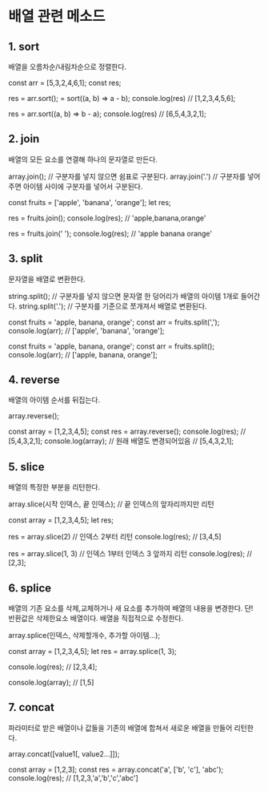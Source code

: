 # 배열 관련 메소드

## 1. sort
배열을 오름차순/내림차순으로 정렬한다.

const arr = [5,3,2,4,6,1];
const res;

res = arr.sort();  =  sort((a, b) => a - b);
console.log(res) // [1,2,3,4,5,6];

res = arr.sort((a, b) => b - a);
console.log(res) // [6,5,4,3,2,1];

## 2. join
배열의 모든 요소를 연결해 하나의 문자열로 만든다.

array.join(); // 구분자를 넣지 않으면 쉼표로 구분된다.
array.join('.') // 구분자를 넣어주면 아이템 사이에 구분자를 넣어서 구분된다.

const fruits = ['apple', 'banana', 'orange'];
let res;

res = fruits.join();
console.log(res);
// 'apple,banana,orange'

res = fruits.join(' ');
console.log(res);
// 'apple banana orange'

## 3. split
문자열을 배열로 변환한다.

string.split(); // 구분자를 넣지 않으면 문자열 한 덩어리가 배열의 아이템 1개로 들어간다.
string.split('.'); // 구분자를 기준으로 쪼개져서 배열로 변환된다.

const fruits = 'apple, banana, orange';
const arr = fruits.split(',');
console.log(arr);
// ['apple', 'banana', 'orange'];

const fruits = 'apple, banana, orange';
const arr = fruits.split();
console.log(arr);
// ['apple, banana, orange'];

## 4. reverse
배열의 아이템 순서를 뒤집는다.

array.reverse();

const array = [1,2,3,4,5];
const res = array.reverse();
console.log(res);
// [5,4,3,2,1];
console.log(array); // 원래 배열도 변경되어있음
// [5,4,3,2,1]; 

## 5. slice
배열의 특정한 부분을 리턴한다.

array.slice(시작 인덱스, 끝 인덱스); // 끝 인덱스의 앞자리까지만 리턴

const array = [1,2,3,4,5];
let res;

res = array.slice(2) // 인덱스 2부터 리턴
console.log(res);
// [3,4,5]

res = array.slice(1, 3) // 인덱스 1부터 인덱스 3 앞까지 리턴
console.log(res);
// [2,3];

## 6. splice
배열의 기존 요소를 삭제,교체하거나 새 요소를 추가하여 배열의 내용을 변경한다.
단! 반환값은 삭제한요소 배열이다.
배열을 직접적으로 수정한다.

array.splice(인덱스, 삭제할개수, 추가할 아이템...);

const array = [1,2,3,4,5];
let res = array.splice(1, 3);

console.log(res);
// [2,3,4];

console.log(array);
// [1,5]

## 7. concat
파라미터로 받은 배열이나 값들을 기존의 배열에 합쳐서 새로운 배열을 만들어 리턴한다.

array.concat([value1[, value2...]]);

const array = [1,2,3];
const res = array.concat('a', ['b', 'c'], 'abc');
console.log(res);
// [1,2,3,'a','b','c','abc']
